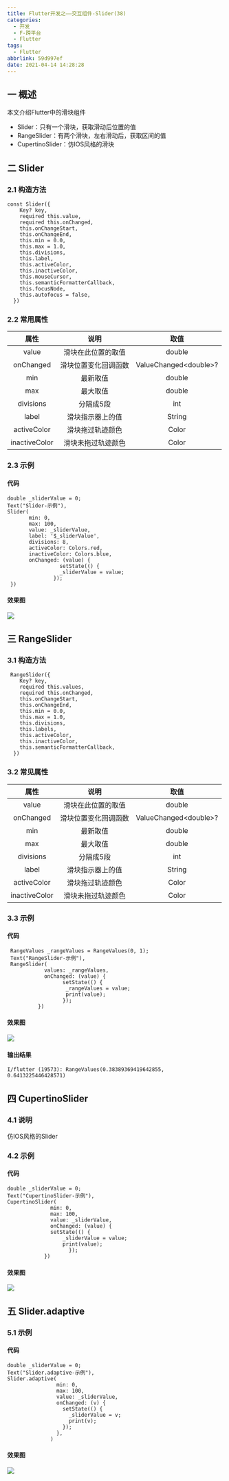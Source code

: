 ```yaml
---
title: Flutter开发之——交互组件-Slider(38)
categories:
  - 开发
  - F-跨平台
  - Flutter
tags:
  - Flutter
abbrlink: 59d997ef
date: 2021-04-14 14:28:28
---
```

## 一 概述

本文介绍Flutter中的滑块组件

* Slider：只有一个滑块，获取滑动后位置的值
* RangeSlider：有两个滑块，左右滑动后，获取区间的值
* CupertinoSlider：仿IOS风格的滑块

<!--more-->

## 二 Slider

### 2.1 构造方法

```
const Slider({
    Key? key,
    required this.value,
    required this.onChanged,
    this.onChangeStart,
    this.onChangeEnd,
    this.min = 0.0,
    this.max = 1.0,
    this.divisions,
    this.label,
    this.activeColor,
    this.inactiveColor,
    this.mouseCursor,
    this.semanticFormatterCallback,
    this.focusNode,
    this.autofocus = false,
  })
```

### 2.2 常用属性

|     属性      |         说明         |          取值          |
| :-----------: | :------------------: | :--------------------: |
|     value     |  滑块在此位置的取值  |         double         |
|   onChanged   | 滑块位置变化回调函数 | ValueChanged\<double>? |
|      min      |       最新取值       |         double         |
|      max      |       最大取值       |         double         |
|   divisions   |      分隔成5段       |          int           |
|     label     |   滑块指示器上的值   |         String         |
|  activeColor  |   滑块拖过轨迹颜色   |         Color          |
| inactiveColor |  滑块未拖过轨迹颜色  |         Color          |

### 2.3 示例

#### 代码

```
double _sliderValue = 0;
Text("Slider-示例"),
Slider(
       min: 0,
       max: 100,
       value: _sliderValue,
       label: '$_sliderValue',
       divisions: 8,
       activeColor: Colors.red,
       inactiveColor: Colors.blue,
       onChanged: (value) {
                 setState(() {
                 _sliderValue = value;
               });
 })
```

#### 效果图
![][1]
## 三 RangeSlider

### 3.1 构造方法

```
 RangeSlider({
    Key? key,
    required this.values,
    required this.onChanged,
    this.onChangeStart,
    this.onChangeEnd,
    this.min = 0.0,
    this.max = 1.0,
    this.divisions,
    this.labels,
    this.activeColor,
    this.inactiveColor,
    this.semanticFormatterCallback,
  })
```

### 3.2 常见属性
|     属性      |         说明         |          取值          |
| :-----------: | :------------------: | :--------------------: |
|     value     |  滑块在此位置的取值  |         double         |
|   onChanged   | 滑块位置变化回调函数 | ValueChanged\<double>? |
|      min      |       最新取值       |         double         |
|      max      |       最大取值       |         double         |
|   divisions   |      分隔成5段       |          int           |
|     label     |   滑块指示器上的值   |         String         |
|  activeColor  |   滑块拖过轨迹颜色   |         Color          |
| inactiveColor |  滑块未拖过轨迹颜色  |         Color          |

### 3.3 示例

#### 代码

```
 RangeValues _rangeValues = RangeValues(0, 1);
 Text("RangeSlider-示例"),
 RangeSlider(
            values: _rangeValues,
            onChanged: (value) {
                  setState(() {
                   _rangeValues = value;
                   print(value);
                  });
          })
```
#### 效果图

![][2]

#### 输出结果

```
I/flutter (19573): RangeValues(0.38389369419642855, 0.6413225446428571)
```

## 四 CupertinoSlider

### 4.1 说明

仿IOS风格的Slider

### 4.2 示例

#### 代码

```
double _sliderValue = 0;
Text("CupertinoSlider-示例"),
CupertinoSlider(
              min: 0,
              max: 100,
              value: _sliderValue,
              onChanged: (value) {
              setState(() {
                  _sliderValue = value;
                  print(value);
                    });
            })
```

#### 效果图
![][3]

## 五 Slider.adaptive

### 5.1 示例

#### 代码

```
double _sliderValue = 0;
Text("Slider.adaptive-示例"),
Slider.adaptive(
                min: 0,
                max: 100,
                value: _sliderValue,
                onChanged: (v) {
                  setState(() {
                    _sliderValue = v;
                    print(v);
                  });
                },
              )
```

#### 效果图
![][4]



[1]:https://cdn.jsdelivr.net/gh/PGzxc/CDN/blog-flutter/flutter-slider-sample.gif
[2]:https://cdn.jsdelivr.net/gh/PGzxc/CDN/blog-flutter/flutter-rangeSlider-sample.gif
[3]:https://cdn.jsdelivr.net/gh/PGzxc/CDN/blog-flutter/flutter-cupertinoSlider-sample.gif
[4]:https://cdn.jsdelivr.net/gh/PGzxc/CDN/blog-flutter/flutter-slider-adaptive-sample.gif